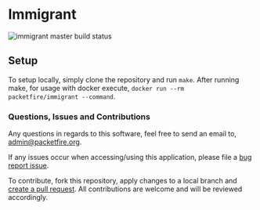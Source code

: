 # Immigrant
![immigrant master build status](https://travis-ci.org/PacketFire/immigrant.svg?branch=master)

## Setup

To setup locally, simply clone the repository and run ``make``.
After running make, for usage with docker execute, ``docker run --rm packetfire/immigrant --command``.

### Questions, Issues and Contributions

Any questions in regards to this software, feel free to send an email to, [admin@packetfire.org](mailto:admin@packetfire.org).

If any issues occur when accessing/using this application, please file a [bug report issue](https://github.com/packetfire/immigrant/issues/new).

To contribute, fork this repository, apply changes to a local branch and [create a pull request](https://github.com/packetfire/immigrant/compare). All contributions are welcome and will be reviewed accordingly.
